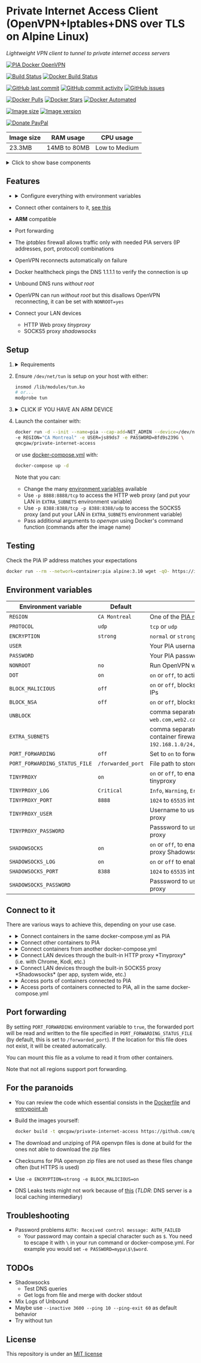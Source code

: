# Private Internet Access Client (OpenVPN+Iptables+DNS over TLS on Alpine Linux)

*Lightweight VPN client to tunnel to private internet access servers*

[![PIA Docker OpenVPN](https://github.com/qdm12/private-internet-access-docker/raw/master/readme/title.png)](https://hub.docker.com/r/qmcgaw/private-internet-access/)

[![Build Status](https://travis-ci.org/qdm12/private-internet-access-docker.svg?branch=master)](https://travis-ci.org/qdm12/private-internet-access-docker)
[![Docker Build Status](https://img.shields.io/docker/build/qmcgaw/private-internet-access.svg)](https://hub.docker.com/r/qmcgaw/private-internet-access)

[![GitHub last commit](https://img.shields.io/github/last-commit/qdm12/private-internet-access-docker.svg)](https://github.com/qdm12/private-internet-access-docker/issues)
[![GitHub commit activity](https://img.shields.io/github/commit-activity/y/qdm12/private-internet-access-docker.svg)](https://github.com/qdm12/private-internet-access-docker/issues)
[![GitHub issues](https://img.shields.io/github/issues/qdm12/private-internet-access-docker.svg)](https://github.com/qdm12/private-internet-access-docker/issues)

[![Docker Pulls](https://img.shields.io/docker/pulls/qmcgaw/private-internet-access.svg)](https://hub.docker.com/r/qmcgaw/private-internet-access)
[![Docker Stars](https://img.shields.io/docker/stars/qmcgaw/private-internet-access.svg)](https://hub.docker.com/r/qmcgaw/private-internet-access)
[![Docker Automated](https://img.shields.io/docker/automated/qmcgaw/private-internet-access.svg)](https://hub.docker.com/r/qmcgaw/private-internet-access)

[![Image size](https://images.microbadger.com/badges/image/qmcgaw/private-internet-access.svg)](https://microbadger.com/images/qmcgaw/private-internet-access)
[![Image version](https://images.microbadger.com/badges/version/qmcgaw/private-internet-access.svg)](https://microbadger.com/images/qmcgaw/private-internet-access)

[![Donate PayPal](https://img.shields.io/badge/Donate-PayPal-green.svg)](https://paypal.me/qdm12)

| Image size | RAM usage | CPU usage |
| --- | --- | --- |
| 23.3MB | 14MB to 80MB | Low to Medium |

<details><summary>Click to show base components</summary><p>

- [Alpine 3.10](https://alpinelinux.org) for a tiny image
- [OpenVPN 2.4.7](https://pkgs.alpinelinux.org/package/v3.10/main/x86_64/openvpn) to tunnel to PIA servers
- [IPtables 1.8.3](https://pkgs.alpinelinux.org/package/v3.10/main/x86_64/iptables) enforces the container to communicate only through the VPN or with other containers in its virtual network (acts as a killswitch)
- [Unbound 1.9.1](https://pkgs.alpinelinux.org/package/v3.10/main/x86_64/unbound) configured with Cloudflare's [1.1.1.1](https://1.1.1.1) DNS over TLS
- [Files and blocking lists built periodically](https://github.com/qdm12/updated/tree/master/files) used with Unbound (see `BLOCK_MALICIOUS` and `BLOCK_NSA` environment variables)
- [TinyProxy 1.10.0](https://pkgs.alpinelinux.org/package/v3.10/main/x86_64/tinyproxy)

</p></details>

## Features

- <details><summary>Configure everything with environment variables</summary><p>

    - [Destination region](https://www.privateinternetaccess.com/pages/network)
    - Internet protocol
    - Level of encryption
    - PIA Username and password
    - DNS over TLS
    - Malicious DNS blocking
    - Internal firewall
    - Web HTTP proxy
    - Run openvpn without root

    </p></details>
- Connect other containers to it, [see this](https://github.com/qdm12/private-internet-access-docker#connect-to-it)
- **ARM** compatible
- Port forwarding
- The *iptables* firewall allows traffic only with needed PIA servers (IP addresses, port, protocol) combinations
- OpenVPN reconnects automatically on failure
- Docker healthcheck pings the DNS 1.1.1.1 to verify the connection is up
- Unbound DNS runs *without root*
- OpenVPN can run *without root* but this disallows OpenVPN reconnecting, it can be set with `NONROOT=yes`
- Connect your LAN devices
  - HTTP Web proxy *tinyproxy*
  - SOCKS5 proxy *shadowsocks*

## Setup

1. <details><summary>Requirements</summary><p>

    - A Private Internet Access **username** and **password** - [Sign up](https://www.privateinternetaccess.com/pages/buy-vpn/)
    - External firewall requirements, if you have one
        - Allow outbound TCP 853 to 1.1.1.1 to allow Unbound to resolve the PIA domain name at start. You can then block it once the container is started.
        - For UDP strong encryption, allow outbound UDP 1197
        - For UDP normal encryption, allow outbound UDP 1198
        - For TCP strong encryption, allow outbound TCP 501
        - For TCP normal encryption, allow outbound TCP 502
        - For the built-in web HTTP proxy, allow inbound TCP 8888
        - For the built-in SOCKS5 proxy, allow inbound TCP 8388 and UDP 8388
    - Docker API 1.25 to support `init`
    - If you use Docker Compose, docker-compose >= 1.22.0, to support `init: true`

    </p></details>

1. Ensure `/dev/net/tun` is setup on your host with either:

    ```sh
    insmod /lib/modules/tun.ko
    # or...
    modprobe tun
    ```

1. <details><summary>CLICK IF YOU HAVE AN ARM DEVICE</summary><p>

    - If you have a ARM 32 bit v6 architecture

        ```sh
        docker build -t qmcgaw/private-internet-access \
        --build-arg BASE_IMAGE=arm32v6/alpine \
        https://github.com/qdm12/private-internet-access-docker.git
        ```

    - If you have a ARM 32 bit v7 architecture

        ```sh
        docker build -t qmcgaw/private-internet-access \
        --build-arg BASE_IMAGE=arm32v7/alpine \
        https://github.com/qdm12/private-internet-access-docker.git
        ```

    - If you have a ARM 64 bit v8 architecture

        ```sh
        docker build -t qmcgaw/private-internet-access \
        --build-arg BASE_IMAGE=arm64v8/alpine \
        https://github.com/qdm12/private-internet-access-docker.git
        ```

    </p></details>

1. Launch the container with:

    ```bash
    docker run -d --init --name=pia --cap-add=NET_ADMIN --device=/dev/net/tun \
    -e REGION="CA Montreal" -e USER=js89ds7 -e PASSWORD=8fd9s239G \
    qmcgaw/private-internet-access
    ```

    or use [docker-compose.yml](https://github.com/qdm12/private-internet-access-docker/blob/master/docker-compose.yml) with:

    ```bash
    docker-compose up -d
    ```

    Note that you can:
    - Change the many [environment variables](#environment-variables) available
    - Use `-p 8888:8888/tcp` to access the HTTP web proxy (and put your LAN in `EXTRA_SUBNETS` environment variable)
    - Use `-p 8388:8388/tcp -p 8388:8388/udp` to access the SOCKS5 proxy (and put your LAN in `EXTRA_SUBNETS` environment variable)
    - Pass additional arguments to *openvpn* using Docker's command function (commands after the image name)

## Testing

Check the PIA IP address matches your expectations

```sh
docker run --rm --network=container:pia alpine:3.10 wget -qO- https://ipinfo.io
```

## Environment variables

| Environment variable | Default | Description |
| --- | --- | --- |
| `REGION` | `CA Montreal` | One of the [PIA regions](https://www.privateinternetaccess.com/pages/network/) |
| `PROTOCOL` | `udp` | `tcp` or `udp` |
| `ENCRYPTION` | `strong` | `normal` or `strong` |
| `USER` | | Your PIA username |
| `PASSWORD` | | Your PIA password |
| `NONROOT` | `no` | Run OpenVPN without root, `yes` or `no` |
| `DOT` | `on` | `on` or `off`, to activate DNS over TLS to 1.1.1.1 |
| `BLOCK_MALICIOUS` | `off` | `on` or `off`, blocks malicious hostnames and IPs |
| `BLOCK_NSA` | `off` | `on` or `off`, blocks NSA hostnames |
| `UNBLOCK` | | comma separated string (i.e. `web.com,web2.ca`) to unblock hostnames |
| `EXTRA_SUBNETS` | | comma separated subnets allowed in the container firewall (i.e. `192.168.1.0/24,192.168.10.121,10.0.0.5/28`) |
| `PORT_FORWARDING` | `off` | Set to `on` to forward a port on PIA server |
| `PORT_FORWARDING_STATUS_FILE` | `/forwarded_port` | File path to store the forwarded port number |
| `TINYPROXY` | `on` | `on` or `off`, to enable the internal HTTP proxy tinyproxy |
| `TINYPROXY_LOG` | `Critical` | `Info`, `Warning`, `Error` or `Critical` |
| `TINYPROXY_PORT` | `8888` | `1024` to `65535` internal port for HTTP proxy |
| `TINYPROXY_USER` | | Username to use to connect to the HTTP proxy |
| `TINYPROXY_PASSWORD` | | Passsword to use to connect to the HTTP proxy |
| `SHADOWSOCKS` | `on` | `on` or `off`, to enable the internal SOCKS5 proxy Shadowsocks |
| `SHADOWSOCKS_LOG` | `on` | `on` or `off` to enable logging for Shadowsocks  |
| `SHADOWSOCKS_PORT` | `8388` | `1024` to `65535` internal port for SOCKS5 proxy |
| `SHADOWSOCKS_PASSWORD` | | Passsword to use to connect to the SOCKS5 proxy |

## Connect to it

There are various ways to achieve this, depending on your use case.

- <details><summary>Connect containers in the same docker-compose.yml as PIA</summary><p>

    Add `network_mode: "service:pia"` to your *docker-compose.yml* (no need for `depends_on`)

    </p></details>
- <details><summary>Connect other containers to PIA</summary><p>

    Add `--network=container:pia` when launching the container, provided PIA is already running

    </p></details>
- <details><summary>Connect containers from another docker-compose.yml</summary><p>

    Add `network_mode: "container:pia"` to your *docker-compose.yml*, provided PIA is already running

    </p></details>
- <details><summary>Connect LAN devices through the built-in HTTP proxy *Tinyproxy* (i.e. with Chrome, Kodi, etc.)</summary><p>

    1. Setup a HTTP proxy client, such as [SwitchyOmega for Chrome](https://chrome.google.com/webstore/detail/proxy-switchyomega/padekgcemlokbadohgkifijomclgjgif?hl=en)
    1. Ensure the PIA container is launched with:
        - port `8888` published `-p 8888:8888/tcp`
        - your LAN subnet, i.e. `192.168.1.0/24`, set as `-e EXTRA_SUBNETS=192.168.1.0/24`
    1. With your HTTP proxy client, connect to the Docker host (i.e. `192.168.1.10`) on port `8888`. You need to enter your credentials if you set them with `TINYPROXY_USER` and `TINYPROXY_PASSWORD`.
    1. If you set `PROXY_LOG_LEVEL` to `Info`, more information will be logged in the Docker logs, merged with the OpenVPN logs.
       `TINYPROXY_LOG` defaults to `Critical` to avoid logging everything, for privacy purposes.

    </p></details>
- <details><summary>Connect LAN devices through the built-in SOCKS5 proxy *Shadowsocks* (per app, system wide, etc.)</summary><p>

    1. Setup a SOCKS5 proxy client, there is a list of [ShadowSocks clients for **all platforms**](https://shadowsocks.org/en/download/clients.html)
    1. Ensure the PIA container is launched with:
        - port `8388` published `-p 8388:8388/tcp -p 8388:8388/udp`
        - your LAN subnet, i.e. `192.168.1.0/24`, set as `-e EXTRA_SUBNETS=192.168.1.0/24`
    1. With your SOCKS5 proxy client, connect to the Docker host (i.e. `192.168.1.10`) on port `8388`, using the password you have set with `SHADOWSOCKS_PASSWORD`.
    1. If you set `PROXY_LOG_LEVEL` to `Info`, more information will be logged in the Docker logs, merged with the OpenVPN logs.

    </p></details>
- <details><summary>Access ports of containers connected to PIA</summary><p>

    In example, to access port `8000` of container `xyz`  and `9000` of container `abc` connected to PIA,
    publish ports `8000` and `9000` for the PIA container and access them as you would with any other container

    </p></details>
- <details><summary>Access ports of containers connected to PIA, all in the same docker-compose.yml</summary><p>

    In example, to access port `8000` of container `xyz`  and `9000` of container `abc` connected to PIA, publish port `8000` and `9000` for the PIA container.
    The docker-compose.yml file would look like:

    ```yml
    version: '3.7'
    services:
      pia:
        image: qmcgaw/private-internet-access
        container_name: pia
        init: true
        cap_add:
          - NET_ADMIN
        devices:
          - /dev/net/tun
        environment:
          - USER=js89ds7
          - PASSWORD=8fd9s239G
        ports:
          - 8000:8000/tcp
          - 9000:9000/tcp
      abc:
        image: abc
        container_name: abc
        network_mode: "service:pia"
      xyz:
        image: xyz
        container_name: xyz
        network_mode: "service:pia"
    ```

    </p></details>

## Port forwarding

By setting `PORT_FORWARDING` environment variable to `true`, the forwarded port will be read and written to the file specified in `PORT_FORWARDING_STATUS_FILE` (by default, this is set to `/forwarded_port`). If the location for this file does not exist, it will be created automatically.

You can mount this file as a volume to read it from other containers.

Note that not all regions support port forwarding.

## For the paranoids

- You can review the code which essential consists in the [Dockerfile](https://github.com/qdm12/private-internet-access-docker/blob/master/Dockerfile) and [entrypoint.sh](https://github.com/qdm12/private-internet-access-docker/blob/master/entrypoint.sh)
- Build the images yourself:

    ```bash
    docker build -t qmcgaw/private-internet-access https://github.com/qdm12/private-internet-access-docker.git
    ```

- The download and unziping of PIA openvpn files is done at build for the ones not able to download the zip files
- Checksums for PIA openvpn zip files are not used as these files change often (but HTTPS is used)
- Use `-e ENCRYPTION=strong -e BLOCK_MALICIOUS=on`
- DNS Leaks tests might not work because of [this](https://github.com/qdm12/cloudflare-dns-server#verify-dns-connection) (*TLDR*: DNS server is a local caching intermediary)

## Troubleshooting

- Password problems `AUTH: Received control message: AUTH_FAILED`
    - Your password may contain a special character such as `$`.
     You need to escape it with `\` in your run command or docker-compose.yml.
     For example you would set `-e PASSWORD=mypa\$\$word`.

## TODOs

- Shadowsocks
    - Test DNS queries
    - Get logs from file and merge with docker stdout
- Mix Logs of Unbound
- Maybe use `--inactive 3600 --ping 10 --ping-exit 60` as default behavior
- Try without tun

## License

This repository is under an [MIT license](https://github.com/qdm12/private-internet-access-docker/master/license)
